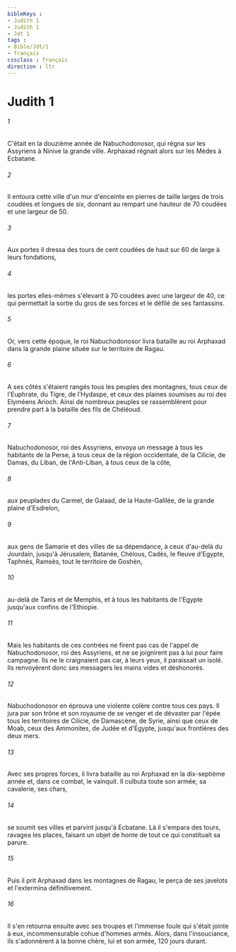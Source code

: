 ```yaml
---
bibleKeys : 
- Judith 1
- Judith 1
- Jdt 1
tags : 
- Bible/Jdt/1
- français
cssclass : français
direction : ltr
---
```


# Judith 1

###### 1
C'était en la douzième année de Nabuchodonosor, qui régna sur les Assyriens à Ninive la grande ville. Arphaxad régnait alors sur les Mèdes à Ecbatane.
###### 2
Il entoura cette ville d'un mur d'enceinte en pierres de taille larges de trois coudées et longues de six, donnant au rempart une hauteur de 70 coudées et une largeur de 50.
###### 3
Aux portes il dressa des tours de cent coudées de haut sur 60 de large à leurs fondations,
###### 4
les portes elles-mêmes s'élevant à 70 coudées avec une largeur de 40, ce qui permettait la sortie du gros de ses forces et le défilé de ses fantassins.
###### 5
Or, vers cette époque, le roi Nabuchodonosor livra bataille au roi Arphaxad dans la grande plaine située sur le territoire de Ragau.
###### 6
A ses côtés s'étaient rangés tous les peuples des montagnes, tous ceux de l'Euphrate, du Tigre, de l'Hydaspe, et ceux des plaines soumises au roi des Elyméens Arioch. Ainsi de nombreux peuples se rassemblèrent pour prendre part à la bataille des fils de Chéléoud.
###### 7
Nabuchodonosor, roi des Assyriens, envoya un message à tous les habitants de la Perse, à tous ceux de la région occidentale, de la Cilicie, de Damas, du Liban, de l'Anti-Liban, à tous ceux de la côte,
###### 8
aux peuplades du Carmel, de Galaad, de la Haute-Galilée, de la grande plaine d'Esdrelon,
###### 9
aux gens de Samarie et des villes de sa dépendance, à ceux d'au-delà du Jourdain, jusqu'à Jérusalem, Batanée, Chélous, Cadès, le fleuve d'Egypte, Taphnès, Ramsès, tout le territoire de Goshèn,
###### 10
au-delà de Tanis et de Memphis, et à tous les habitants de l'Egypte jusqu'aux confins de l'Ethiopie.
###### 11
Mais les habitants de ces contrées ne firent pas cas de l'appel de Nabuchodonosor, roi des Assyriens, et ne se joignirent pas à lui pour faire campagne. Ils ne le craignaient pas car, à leurs yeux, il paraissait un isolé. Ils renvoyèrent donc ses messagers les mains vides et déshonorés.
###### 12
Nabuchodonosor en éprouva une violente colère contre tous ces pays. Il jura par son trône et son royaume de se venger et de dévaster par l'épée tous les territoires de Cilicie, de Damascène, de Syrie, ainsi que ceux de Moab, ceux des Ammonites, de Judée et d'Egypte, jusqu'aux frontières des deux mers.
###### 13
Avec ses propres forces, il livra bataille au roi Arphaxad en la dix-septième année et, dans ce combat, le vainquit. Il culbuta toute son armée, sa cavalerie, ses chars,
###### 14
se soumit ses villes et parvint jusqu'à Ecbatane. Là il s'empara des tours, ravagea les places, faisant un objet de honte de tout ce qui constituait sa parure.
###### 15
Puis il prit Arphaxad dans les montagnes de Ragau, le perça de ses javelots et l'extermina définitivement.
###### 16
Il s'en retourna ensuite avec ses troupes et l'immense foule qui s'était jointe à eux, incommensurable cohue d'hommes armés. Alors, dans l'insouciance, ils s'adonnèrent à la bonne chère, lui et son armée, 120 jours durant.
